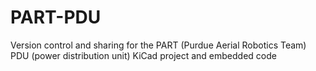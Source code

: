 # PART-PDU
Version control and sharing for the PART (Purdue Aerial Robotics Team) PDU (power distribution unit) KiCad project and embedded code
